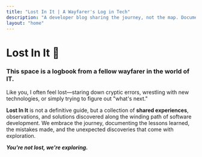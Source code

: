 ```yaml
---
title: "Lost In It | A Wayfarer's Log in Tech"
description: "A developer blog sharing the journey, not the map. Documenting lessons learned in software development and IT. You're not lost, we're exploring."
layout: "home"
---
```


# Lost In It 🧭

### This space is a logbook from a fellow wayfarer in the world of IT.

Like you, I often feel lost—staring down cryptic errors, wrestling with new technologies, or simply trying to figure out "what's next."

**Lost In It** is not a definitive guide, but a collection of **shared experiences**, observations, and solutions discovered along the winding path of software development. We embrace the journey, documenting the lessons learned, the mistakes made, and the unexpected discoveries that come with exploration.

***You're not lost, we're exploring.***




